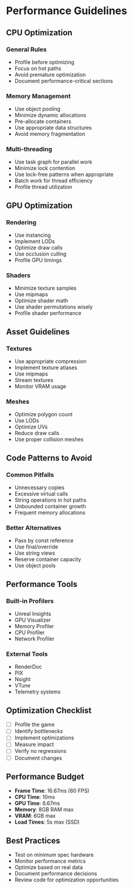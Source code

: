 # Performance Guidelines

## CPU Optimization

### General Rules
- Profile before optimizing
- Focus on hot paths
- Avoid premature optimization
- Document performance-critical sections

### Memory Management
- Use object pooling
- Minimize dynamic allocations
- Pre-allocate containers
- Use appropriate data structures
- Avoid memory fragmentation

### Multi-threading
- Use task graph for parallel work
- Minimize lock contention
- Use lock-free patterns when appropriate
- Batch work for thread efficiency
- Profile thread utilization

## GPU Optimization

### Rendering
- Use instancing
- Implement LODs
- Optimize draw calls
- Use occlusion culling
- Profile GPU timings

### Shaders
- Minimize texture samples
- Use mipmaps
- Optimize shader math
- Use shader permutations wisely
- Profile shader performance

## Asset Guidelines

### Textures
- Use appropriate compression
- Implement texture atlases
- Use mipmaps
- Stream textures
- Monitor VRAM usage

### Meshes
- Optimize polygon count
- Use LODs
- Optimize UVs
- Reduce draw calls
- Use proper collision meshes

## Code Patterns to Avoid

### Common Pitfalls
- Unnecessary copies
- Excessive virtual calls
- String operations in hot paths
- Unbounded container growth
- Frequent memory allocations

### Better Alternatives
- Pass by const reference
- Use final/override
- Use string views
- Reserve container capacity
- Use object pools

## Performance Tools

### Built-in Profilers
- Unreal Insights
- GPU Visualizer
- Memory Profiler
- CPU Profiler
- Network Profiler

### External Tools
- RenderDoc
- PIX
- Nsight
- VTune
- Telemetry systems

## Optimization Checklist
- [ ] Profile the game
- [ ] Identify bottlenecks
- [ ] Implement optimizations
- [ ] Measure impact
- [ ] Verify no regressions
- [ ] Document changes

## Performance Budget
- **Frame Time**: 16.67ms (60 FPS)
- **CPU Time**: 10ms
- **GPU Time**: 6.67ms
- **Memory**: 8GB RAM max
- **VRAM**: 6GB max
- **Load Times**: 5s max (SSD)

## Best Practices
- Test on minimum spec hardware
- Monitor performance metrics
- Optimize based on real data
- Document performance decisions
- Review code for optimization opportunities
